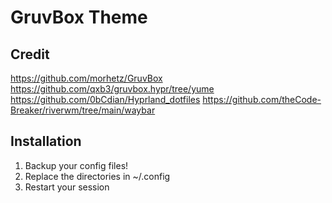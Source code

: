 # GruvBox Theme

## Credit

https://github.com/morhetz/GruvBox
https://github.com/qxb3/gruvbox.hypr/tree/yume
https://github.com/0bCdian/Hyprland_dotfiles
https://github.com/theCode-Breaker/riverwm/tree/main/waybar

## Installation

1. Backup your config files!
2. Replace the directories in ~/.config
3. Restart your session
